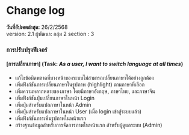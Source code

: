 # Change log 

**วันที่อัปเดตล่าสุด:** 26/2/2568  
version: 2.1
ผู้พัฒนา: กลุ่ม 2 section : 3

### การปรับปรุงฟีเจอร์

#### [การเปลี่ยนภาษา] (Task: *As a user, I want to switch language at all times*)
- แก้ไขข้อผิดพลาดที่บางหน้าของระบบไม่สามารถเปลี่ยนภาษาได้อย่างถูกต้อง
- เพิ่มฟังก์ชันการเปลี่ยนภาษาในรูปภาพ (highlight) ตามภาษาที่เลือก
- เพิ่มความหลากหลายของภาษา โดยมีภาษาอังกฤษ, ภาษาไทย, และภาษาจีน
- เพิ่มฟังก์ชันปุ่มเปลี่ยนภาษาในหน้า Login
- เพิ่มปุ่มสำหรับแปลภาษาในหน้า Admin
- เพิ่มปุ่มสำหรับแปลภาษาในหน้า User (เมื่อ login เข้าสู่ระบบแล้ว)
- เพิ่มฟังก์ชันการเพิ่มรูปภาพในหน้าแรก
- สร้างฐานข้อมูลสำหรับการจัดการภาพในหน้าแรก สำหรับผู้ดูแลระบบ (Admin)



